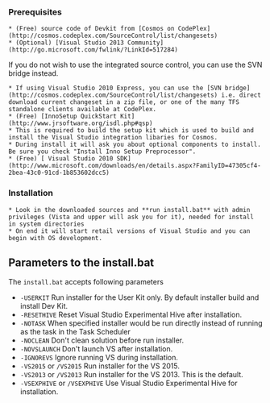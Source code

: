 
###  Prerequisites

	* (Free) source code of Devkit from [Cosmos on CodePlex](http://cosmos.codeplex.com/SourceControl/list/changesets)
	* (Optional) [Visual Studio 2013 Community](http://go.microsoft.com/fwlink/?LinkId=517284)  
If you do not wish to use the integrated source control, you can use the SVN
bridge instead.

    * If using Visual Studio 2010 Express, you can use the [SVN bridge](http://cosmos.codeplex.com/SourceControl/list/changesets) i.e. direct download current changeset in a zip file, or one of the many TFS standalone clients available at CodePlex.
	* (Free) [InnoSetup QuickStart Kit](http://www.jrsoftware.org/isdl.php#qsp)
    * This is required to build the setup kit which is used to build and install the Visual Studio integration libaries for Cosmos.
    * During install it will ask you about optional components to install. Be sure you check "Install Inno Setup Preprocessor".
	* (Free) [ Visual Studio 2010 SDK](http://www.microsoft.com/downloads/en/details.aspx?FamilyID=47305cf4-2bea-43c0-91cd-1b853602dcc5)

###  Installation

	* Look in the downloaded sources and **run install.bat** with admin privileges (Vista and upper will ask you for it), needed for install in system directories
	* On end it will start retail versions of Visual Studio and you can begin with OS development.

## Parameters to the install.bat
The `install.bat` accepts following parameters

- `-USERKIT` Run installer for the User Kit only. By default installer build and install Dev Kit.
- `-RESETHIVE` Reset Visual Studio Experimental Hive after installation.
- `-NOTASK` When specified installer would be run directly instead of running as the task in the Task Scheduler
- `-NOCLEAN` Don't clean solution before run installer.
- `-NOVSLAUNCH` Don't launch VS after installation.
- `-IGNOREVS` Ignore running VS during installation.
- `-VS2015` or `/VS2015` Run installer for the VS 2015.
- `-VS2013` or `/VS2013` Run installer for the VS 2013. This is the default.
- `-VSEXPHIVE` or `/VSEXPHIVE` Use Visual Studio Experimental Hive for installation.

